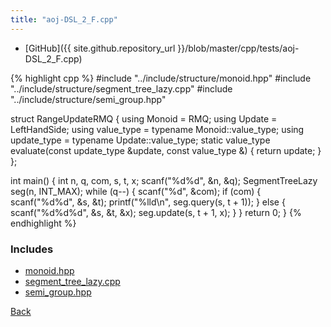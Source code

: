 ```yaml
---
title: "aoj-DSL_2_F.cpp"
---
```


- [GitHub]({{ site.github.repository_url }}/blob/master/cpp/tests/aoj-DSL_2_F.cpp)

{% highlight cpp %}
#include "../include/structure/monoid.hpp"
#include "../include/structure/segment_tree_lazy.cpp"
#include "../include/structure/semi_group.hpp"

struct RangeUpdateRMQ {
  using Monoid = RMQ<long long>;
  using Update = LeftHandSide<long long>;
  using value_type = typename Monoid::value_type;
  using update_type = typename Update::value_type;
  static value_type evaluate(const update_type &update, const value_type &) {
    return update;
  }
};

int main() {
  int n, q, com, s, t, x;
  scanf("%d%d", &n, &q);
  SegmentTreeLazy<RangeUpdateRMQ> seg(n, INT_MAX);
  while (q--) {
    scanf("%d", &com);
    if (com) {
      scanf("%d%d", &s, &t);
      printf("%lld\n", seg.query(s, t + 1));
    }
    else {
      scanf("%d%d%d", &s, &t, &x);
      seg.update(s, t + 1, x);
    }
  }
  return 0;
}
{% endhighlight %}

### Includes

- [monoid.hpp](../include/structure/monoid)
- [segment_tree_lazy.cpp](../include/structure/segment_tree_lazy)
- [semi_group.hpp](../include/structure/semi_group)

[Back](..)
